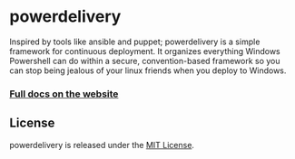 powerdelivery
=============

Inspired by tools like ansible and puppet; powerdelivery is a simple framework for continuous deployment. It organizes everything Windows Powershell can do within a secure, convention-based framework so you can stop being jealous of your linux friends when you deploy to Windows.

### [Full docs on the website](http://powerdelivery.io)

## License

powerdelivery is released under the [MIT License](http://www.opensource.org/licenses/MIT).
